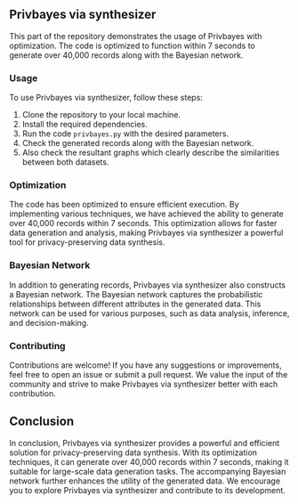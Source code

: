 ## Privbayes via synthesizer

This part of the repository demonstrates the usage of Privbayes with optimization. The code is optimized to function within 7 seconds to generate over 40,000 records along with the Bayesian network.

### Usage

To use Privbayes via synthesizer, follow these steps:

1. Clone the repository to your local machine.
2. Install the required dependencies.
3. Run the code `privbayes.py` with the desired parameters.
4. Check the generated records along with the Bayesian network.
5. Also check the resultant graphs which clearly describe the similarities between both datasets.

### Optimization

The code has been optimized to ensure efficient execution. By implementing various techniques, we have achieved the ability to generate over 40,000 records within 7 seconds. This optimization allows for faster data generation and analysis, making Privbayes via synthesizer a powerful tool for privacy-preserving data synthesis.

### Bayesian Network

In addition to generating records, Privbayes via synthesizer also constructs a Bayesian network. The Bayesian network captures the probabilistic relationships between different attributes in the generated data. This network can be used for various purposes, such as data analysis, inference, and decision-making.

### Contributing

Contributions are welcome! If you have any suggestions or improvements, feel free to open an issue or submit a pull request. We value the input of the community and strive to make Privbayes via synthesizer better with each contribution.

## Conclusion

In conclusion, Privbayes via synthesizer provides a powerful and efficient solution for privacy-preserving data synthesis. With its optimization techniques, it can generate over 40,000 records within 7 seconds, making it suitable for large-scale data generation tasks. The accompanying Bayesian network further enhances the utility of the generated data. We encourage you to explore Privbayes via synthesizer and contribute to its development.

